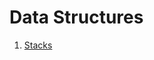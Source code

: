 # Data Structures

1) [Stacks](https://github.com/Einstein-Sessions/data-structures/blob/develop/src/main/java/com/javasessions/stack/readme.md)